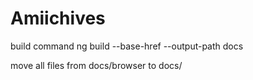 # Amiichives

build command
ng build --base-href --output-path docs

move all files from docs/browser to docs/